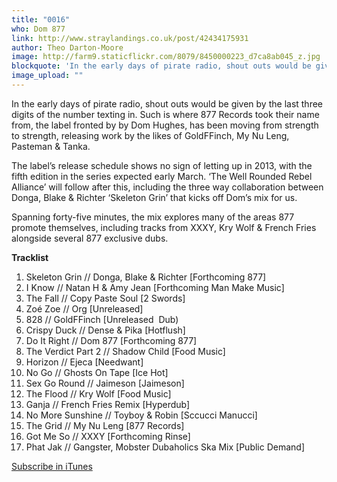 ```yaml
---
title: "0016"
who: Dom 877
link: http://www.straylandings.co.uk/post/42434175931
author: Theo Darton-Moore
image: http://farm9.staticflickr.com/8079/8450000223_d7ca8ab045_z.jpg
blockquote: 'In the early days of pirate radio, shout outs would be given by the last three digits of the number texting in. Such is where 877 Records took their name from, the label fronted by by Dom Hughes, has been moving from strength to strength, releasing work by the likes of GoldFFinch, My Nu Leng, Pasteman & Tanka.'
image_upload: ""
---
```

In the early days of pirate radio, shout outs would be given by the last three digits of the number texting in. Such is where 877 Records took their name from, the label fronted by by Dom Hughes, has been moving from strength to strength, releasing work by the likes of GoldFFinch, My Nu Leng, Pasteman & Tanka.

The label’s release schedule shows no sign of letting up in 2013, with the fifth edition in the series expected early March. ‘The Well Rounded Rebel Alliance’ will follow after this, including the three way collaboration between Donga, Blake & Richter ‘Skeleton Grin’ that kicks off Dom’s mix for us. 

Spanning forty-five minutes, the mix explores many of the areas 877 promote themselves, including tracks from XXXY, Kry Wolf & French Fries alongside several 877 exclusive dubs.

**Tracklist**

  1. Skeleton Grin // Donga, Blake & Richter [Forthcoming 877]
  2. I Know // Natan H & Amy Jean [Forthcoming Man Make Music]
  3. The Fall // Copy Paste Soul [2 Swords]
  4. Zoé Zoe // Org [Unreleased]
  5. 828 // GoldFFinch [Unreleased  Dub)
  6. Crispy Duck // Dense & Pika [Hotflush]
  7. Do It Right // Dom 877 [Forthcoming 877]
  8. The Verdict Part 2 // Shadow Child [Food Music]
  9. Horizon // Ejeca [Needwant]
  10. No Go // Ghosts On Tape [Ice Hot]
  11. Sex Go Round // Jaimeson [Jaimeson]
  12. The Flood // Kry Wolf [Food Music]
  13. Ganja // French Fries Remix [Hyperdub]
  14. No More Sunshine // Toyboy & Robin [Sccucci Manucci]
  15. The Grid // My Nu Leng [877 Records]
  16. Got Me So // XXXY [Forthcoming Rinse]
  17. Phat Jak // Gangster, Mobster Dubaholics Ska Mix [Public Demand]

[Subscribe in iTunes](https://itunes.apple.com/gb/podcast/stray-landings-mix-series/id556425050?mt=2)